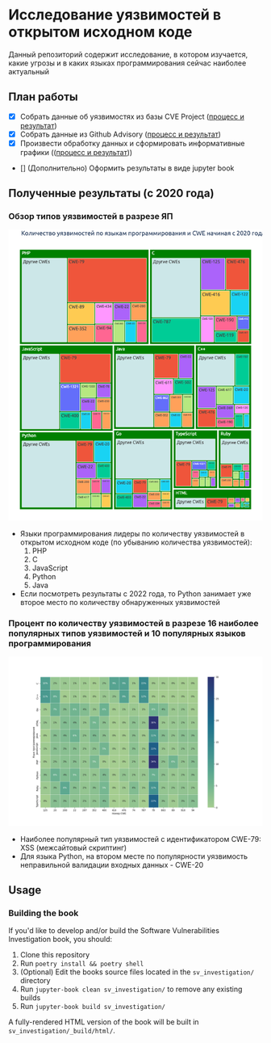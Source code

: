 # Исследование уязвимостей в открытом исходном коде

Данный репозиторий содержит исследование, в котором изучается, какие угрозы и в каких языках программирования сейчас наиболее актуальный

## План работы

- [x] Собрать данные об уязвимостях из базы CVE Project ([процесс и результат](sv_investigation/cve_project_process.ipynb))
- [x] Собрать данные из Github Advisory ([процесс и результат](sv_investigation/github_advisory_process.ipynb))
- [x] Произвести обработку данных и сформировать информативные графики (([процесс и результат](sv_investigation/process_cve_data.ipynb)))
- [] (Дополнительно) Оформить результаты в виде jupyter book

## Полученные результаты (с 2020 года)

### Обзор типов уязвимостей в разрезе ЯП

![Типы уязвимостей в разрезе ЯП](sv_investigation/images/cwe_language_treemap.png)

- Языки программирования лидеры по количеству уязвимостей в открытом исходном коде (по убыванию количества уязвимостей):
    1. PHP
    2. C
    3. JavaScript
    4. Python
    5. Java
- Если посмотреть результаты с 2022 года, то Python занимает уже второе место по количеству обнаруженных уязвимостей

### Процент по количеству уязвимостей в разрезе 16 наиболее популярных типов уязвимостей и 10 популярных языков программирования

![](sv_investigation/images/cwe_language_heatmap.png)

- Наиболее популярный тип уязвимостей с идентификатором CWE-79: XSS (межсайтовый скриптинг)
- Для языка Python, на втором месте по популярности уязвимость неправильной валидации входных данных - CWE-20

## Usage

### Building the book

If you'd like to develop and/or build the Software Vulnerabilities Investigation book, you should:

1. Clone this repository
2. Run `poetry install && poetry shell`
3. (Optional) Edit the books source files located in the `sv_investigation/` directory
4. Run `jupyter-book clean sv_investigation/` to remove any existing builds
5. Run `jupyter-book build sv_investigation/`

A fully-rendered HTML version of the book will be built in `sv_investigation/_build/html/`.
